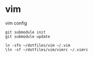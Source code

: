 # vim
vim config
```
git submodule init
git submodule update

ln -sfn ~/dotfiles/vim ~/.vim
\ln -sf ~/dotfiles/vim/vimrc ~/.vimrc
```
